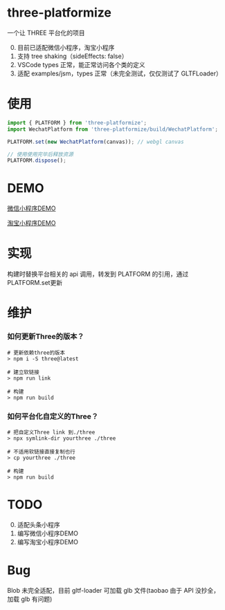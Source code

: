 # three-platformize

一个让 THREE 平台化的项目

0. 目前已适配微信小程序，淘宝小程序
1. 支持 tree shaking（sideEffects: false）
2. VSCode types 正常，能正常访问各个类的定义
3. 适配 examples/jsm，types 正常（未完全测试，仅仅测试了 GLTFLoader）

# 使用

```js
import { PLATFORM } from 'three-platformize';
import WechatPlatform from 'three-platformize/build/WechatPlatform';

PLATFORM.set(new WechatPlatform(canvas)); // webgl canvas

// 使用使用完毕后释放资源
PLATFORM.dispose();
```

# DEMO

[微信小程序DEMO]()

[淘宝小程序DEMO]()

# 实现

构建时替换平台相关的 api 调用，转发到 PLATFORM 的引用，通过PLATFORM.set更新

# 维护

### 如何更新Three的版本？

```shell
# 更新依赖three的版本
> npm i -S three@latest

# 建立软链接
> npm run link

# 构建
> npm run build
```

### 如何平台化自定义的Three？

```shell
# 把自定义Three link 到./three
> npx symlink-dir yourthree ./three

# 不适用软链接直接复制也行
> cp yourthree ./three

# 构建
> npm run build
```

# TODO

0. 适配头条小程序
1. 编写微信小程序DEMO
2. 编写淘宝小程序DEMO

# Bug

Blob 未完全适配，目前 gltf-loader 可加载 glb 文件(taobao 由于 API 没抄全，加载 glb 有问题)
